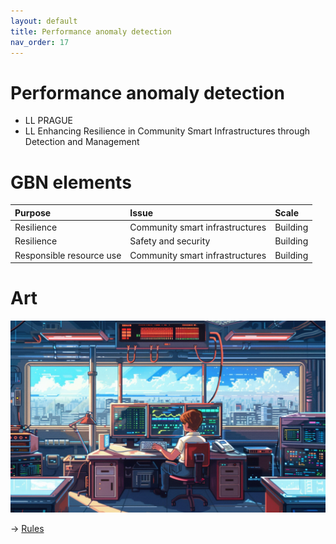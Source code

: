 ```yaml
---
layout: default
title: Performance anomaly detection
nav_order: 17
---
```


# Performance anomaly detection

* LL PRAGUE
* LL Enhancing Resilience in Community Smart Infrastructures through Detection and Management


# GBN elements

| Purpose                  | Issue                           | Scale    |
|:-------------------------|:--------------------------------|:---------|
| Resilience               | Community smart infrastructures | Building |
| Resilience               | Safety and security             | Building |
| Responsible resource use | Community smart infrastructures | Building |

# Art

![](art/PRG-A-UC4.png)




-> [Rules](rules.md)

